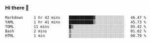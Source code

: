 ### Hi there 👋

<!--
**urzz/urzz** is a ✨ _special_ ✨ repository because its `README.md` (this file) appears on your GitHub profile.

Here are some ideas to get you started:

- 🔭 I’m currently working on ...
- 🌱 I’m currently learning ...
- 👯 I’m looking to collaborate on ...
- 🤔 I’m looking for help with ...
- 💬 Ask me about ...
- 📫 How to reach me: ...
- 😄 Pronouns: ...
- ⚡ Fun fact: ...
-->

<!--START_SECTION:waka-->

```txt
Markdown     1 hr 42 mins    ███████████▓░░░░░░░░░░░░░   46.47 %
YAML         1 hr 41 mins    ███████████▒░░░░░░░░░░░░░   45.73 %
TOML         11 mins         █▒░░░░░░░░░░░░░░░░░░░░░░░   05.42 %
Bash         2 mins          ▒░░░░░░░░░░░░░░░░░░░░░░░░   01.02 %
HTML         1 min           ▒░░░░░░░░░░░░░░░░░░░░░░░░   00.70 %
```

<!--END_SECTION:waka-->
